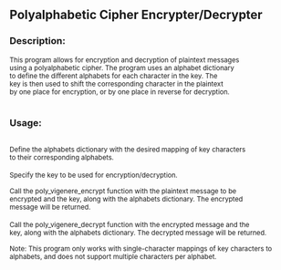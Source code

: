 ## Polyalphabetic Cipher Encrypter/Decrypter

### Description:<br>
<sup>This program allows for encryption and decryption of plaintext messages <br>
using a polyalphabetic cipher. The program uses an alphabet dictionary <br>
to define the different alphabets for each character in the key. The <br>
key is then used to shift the corresponding character in the plaintext <br>
by one place for encryption, or by one place in reverse for decryption. <br>
<br></sup>
### Usage:<br>
<sup><br>
Define the alphabets dictionary with the desired mapping of key characters <br>
to their corresponding alphabets.<br></sup>
<br>
<sup>Specify the key to be used for encryption/decryption.<br></sup>

<sup>Call the poly_vigenere_encrypt function with the plaintext message to be <br>
encrypted and the key, along with the alphabets dictionary. The encrypted <br>
message will be returned. <br></sup>
<br>
<sup>Call the poly_vigenere_decrypt function with the encrypted message and the <br>
key, along with the alphabets dictionary. The decrypted message will be returned. <br></sup>

<sup>Note: This program only works with single-character mappings of key characters to <br>
alphabets, and does not support multiple characters per alphabet.</sup>

